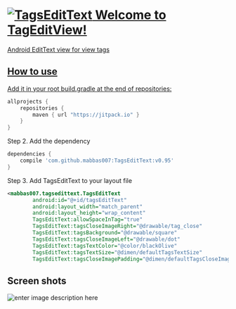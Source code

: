 <a href="https://android-arsenal.com/details/1/3581/" rel="Android Arsenal TagsEditText">![TagsEditText](https://img.shields.io/badge/Android%20Arsenal-TagsEditText-green.svg?style=true%29%5D%28https://android-arsenal.com/details/1/3581)
Welcome to TagEditView!
===================

Android EditText view for view tags 

## How to use ##


Add it in your root build.gradle at the end of repositories:
```groovy
allprojects {
	repositories {
		maven { url "https://jitpack.io" }
	}
}
```
Step 2. Add the dependency
```groovy
dependencies {
	compile 'com.github.mabbas007:TagsEditText:v0.95'
}
```
Step 3. Add TagsEditText to your layout file
```xml
<mabbas007.tagsedittext.TagsEditText
        android:id="@+id/tagsEditText"
        android:layout_width="match_parent"
        android:layout_height="wrap_content"
        TagsEditText:allowSpaceInTag="true"
        TagsEditText:tagsCloseImageRight="@drawable/tag_close"
        TagsEditText:tagsBackground="@drawable/square"
        TagsEditText:tagsCloseImageLeft="@drawable/dot"
        TagsEditText:tagsTextColor="@color/blackOlive"
        TagsEditText:tagsTextSize="@dimen/defaultTagsTextSize"
        TagsEditText:tagsCloseImagePadding="@dimen/defaultTagsCloseImagePadding"/>
```  
        
## Screen shots ##
![enter image description here](http://i.imgur.com/ZJYlsNL.png?3)
